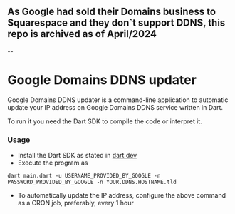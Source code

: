 ## As Google had sold their Domains business to Squarespace and they don`t support DDNS, this repo is archived as of April/2024

--

# Google Domains DDNS updater

Google Domains DDNS updater is a command-line application to automatic update your IP address on Google Domains DDNS service written in Dart.

To run it you need the Dart SDK to compile the code or interpret it.

### Usage

- Install the Dart SDK as stated in [dart.dev](https://dart.dev)
- Execute the program as
```Shell
dart main.dart -u USERNAME_PROVIDED_BY_GOOGLE -n PASSWORD_PROVIDED_BY_GOOGLE -n YOUR.DDNS.HOSTNAME.tld
```
- To automatically update the IP address, configure the above command as a CRON job, preferably, every 1 hour
